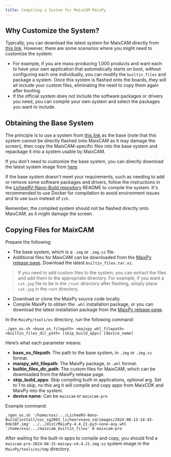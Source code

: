 ```yaml
---
title: Compiling a System for MaixCAM MaixPy
---
```


## Why Customize the System?

Typically, you can download the latest system for MaixCAM directly from [this link](https://github.com/sipeed/MaixPy/releases). However, there are some scenarios where you might need to customize the system:

* For example, if you are mass-producing 1,000 products and want each to have your own application that automatically starts on boot, without configuring each one individually, you can modify the `builtin_files` and package a system. Once this system is flashed onto the boards, they will all include your custom files, eliminating the need to copy them again after booting.
* If the official system does not include the software packages or drivers you need, you can compile your own system and select the packages you want to include.

## Obtaining the Base System

The principle is to use a system from [this link](https://github.com/sipeed/LicheeRV-Nano-Build/releases) as the base (note that this system cannot be directly flashed onto MaixCAM as it may damage the screen), then copy the MaixCAM-specific files into the base system and repackage it into a system usable by MaixCAM.

If you don't need to customize the base system, you can directly download the latest system image from [here](https://github.com/sipeed/LicheeRV-Nano-Build/releases).

If the base system doesn't meet your requirements, such as needing to add or remove some software packages and drivers, follow the instructions in the [LicheeRV-Nano-Build repository](https://github.com/sipeed/LicheeRV-Nano-Build) README to compile the system. It's recommended to use Docker for compilation to avoid environment issues and to use `bash` instead of `zsh`.

Remember, the compiled system should not be flashed directly onto MaixCAM, as it might damage the screen.

## Copying Files for MaixCAM

Prepare the following:

* The base system, which is a `.img` or `.img.xz` file.
* Additional files for MaixCAM can be downloaded from the [MaixPy release page](https://github.com/sipeed/MaixPy/releases). Download the latest `builtin_files.tar.xz`.
> If you need to add custom files to the system, you can extract the files and add them to the appropriate directory. For example, if you want a `cat.jpg` file to be in the `/root` directory after flashing, simply place `cat.jpg` in the `root` directory.
* Download or clone the MaixPy source code locally.
* Compile MaixPy to obtain the `.whl` installation package, or you can download the latest installation package from the [MaixPy release page](https://github.com/sipeed/MaixPy/releases).

In the `MaixPy/tools/os` directory, run the following command:

```shell
./gen_os.sh <base_os_filepath> <maixpy_whl_filepath> <builtin_files_dir_path> [skip_build_apps] [device_name]
```

Here’s what each parameter means:
* **base_os_filepath**: The path to the base system, in `.img` or `.img.xz` format.
* **maixpy_whl_filepath**: The MaixPy package, in `.whl` format.
* **builtin_files_dir_path**: The custom files for MaixCAM, which can be downloaded from the MaixPy release page.
* **skip_build_apps**: Skip compiling built-in applications, optional arg. Set to 1 to skip, no this arg it will compile and copy apps from MaixCDK and MaixPy into the system.
* **device name**: Can be `maixcam` or `maixcam-pro`

Example command:

```shell
./gen_os.sh '/home/xxx/.../LicheeRV-Nano-Build/install/soc_sg2002_licheervnano_sd/images/2024-08-13-14-43-0de38f.img' ../../dist/MaixPy-4.4.21-py3-none-any.whl '/home/xxx/.../maixcam_builtin_files' 0 maixcam-pro
```

After waiting for the built-in apps to compile and copy, you should find a `maixcam-pro-2024-08-15-maixpy-v4.4.21.img.xz` system image in the `MaixPy/tools/os/tmp` directory.

